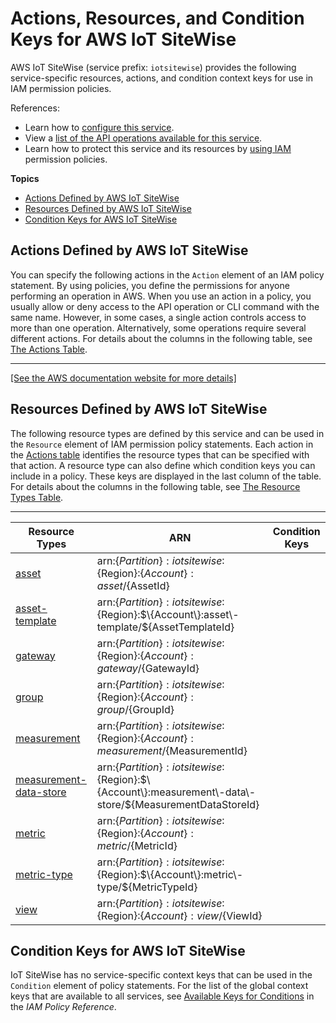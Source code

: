 # Actions, Resources, and Condition Keys for AWS IoT SiteWise<a name="list_awsiotsitewise"></a>

AWS IoT SiteWise \(service prefix: `iotsitewise`\) provides the following service\-specific resources, actions, and condition context keys for use in IAM permission policies\.

References:
+ Learn how to [configure this service](https://docs.aws.amazon.com/iot-sitewise/latest/userguide/)\.
+ View a [list of the API operations available for this service](https://docs.aws.amazon.com/iot-sitewise/latest/APIReference/)\.
+ Learn how to protect this service and its resources by [using IAM](https://docs.aws.amazon.com/iot-sitewise/latest/userguide/) permission policies\.

**Topics**
+ [Actions Defined by AWS IoT SiteWise](#awsiotsitewise-actions-as-permissions)
+ [Resources Defined by AWS IoT SiteWise](#awsiotsitewise-resources-for-iam-policies)
+ [Condition Keys for AWS IoT SiteWise](#awsiotsitewise-policy-keys)

## Actions Defined by AWS IoT SiteWise<a name="awsiotsitewise-actions-as-permissions"></a>

You can specify the following actions in the `Action` element of an IAM policy statement\. By using policies, you define the permissions for anyone performing an operation in AWS\. When you use an action in a policy, you usually allow or deny access to the API operation or CLI command with the same name\. However, in some cases, a single action controls access to more than one operation\. Alternatively, some operations require several different actions\. For details about the columns in the following table, see [The Actions Table](reference_policies_actions-resources-contextkeys.md#actions_table)\.


****  
[\[See the AWS documentation website for more details\]](http://docs.aws.amazon.com/IAM/latest/UserGuide/list_awsiotsitewise.html)

## Resources Defined by AWS IoT SiteWise<a name="awsiotsitewise-resources-for-iam-policies"></a>

The following resource types are defined by this service and can be used in the `Resource` element of IAM permission policy statements\. Each action in the [Actions table](#awsiotsitewise-actions-as-permissions) identifies the resource types that can be specified with that action\. A resource type can also define which condition keys you can include in a policy\. These keys are displayed in the last column of the table\. For details about the columns in the following table, see [The Resource Types Table](reference_policies_actions-resources-contextkeys.md#resources_table)\.


****  

| Resource Types | ARN | Condition Keys | 
| --- | --- | --- | 
|   [ asset ](https://docs.aws.amazon.com/iot-sitewise/latest/APIReference/API_Asset.html)  |  arn:$\{Partition\}:iotsitewise:$\{Region\}:$\{Account\}:asset/$\{AssetId\}  |  | 
|   [ asset\-template ](https://docs.aws.amazon.com/iot-sitewise/latest/APIReference/API_AssetTemplate.html)  |  arn:$\{Partition\}:iotsitewise:$\{Region\}:$\{Account\}:asset\-template/$\{AssetTemplateId\}  |  | 
|   [ gateway ](https://docs.aws.amazon.com/iot-sitewise/latest/APIReference/API_Gateway.html)  |  arn:$\{Partition\}:iotsitewise:$\{Region\}:$\{Account\}:gateway/$\{GatewayId\}  |  | 
|   [ group ](https://docs.aws.amazon.com/iot-sitewise/latest/APIReference/API_Group.html)  |  arn:$\{Partition\}:iotsitewise:$\{Region\}:$\{Account\}:group/$\{GroupId\}  |  | 
|   [ measurement ](https://docs.aws.amazon.com/iot-sitewise/latest/APIReference/API_Measurement.html)  |  arn:$\{Partition\}:iotsitewise:$\{Region\}:$\{Account\}:measurement/$\{MeasurementId\}  |  | 
|   [ measurement\-data\-store ](https://docs.aws.amazon.com/iot-sitewise/latest/APIReference/API_MeasurementDataStore.html)  |  arn:$\{Partition\}:iotsitewise:$\{Region\}:$\{Account\}:measurement\-data\-store/$\{MeasurementDataStoreId\}  |  | 
|   [ metric ](https://docs.aws.amazon.com/iot-sitewise/latest/APIReference/API_Metric.html)  |  arn:$\{Partition\}:iotsitewise:$\{Region\}:$\{Account\}:metric/$\{MetricId\}  |  | 
|   [ metric\-type ](https://docs.aws.amazon.com/iot-sitewise/latest/APIReference/API_MetricType.html)  |  arn:$\{Partition\}:iotsitewise:$\{Region\}:$\{Account\}:metric\-type/$\{MetricTypeId\}  |  | 
|   [ view ](https://docs.aws.amazon.com/iot-sitewise/latest/APIReference/API_View.html)  |  arn:$\{Partition\}:iotsitewise:$\{Region\}:$\{Account\}:view/$\{ViewId\}  |  | 

## Condition Keys for AWS IoT SiteWise<a name="awsiotsitewise-policy-keys"></a>

IoT SiteWise has no service\-specific context keys that can be used in the `Condition` element of policy statements\. For the list of the global context keys that are available to all services, see [Available Keys for Conditions](reference_policies_condition-keys.html#AvailableKeys) in the *IAM Policy Reference*\.